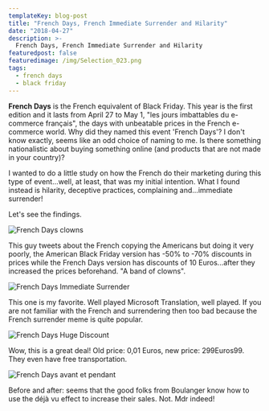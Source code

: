```yaml
---
templateKey: blog-post
title: "French Days, French Immediate Surrender and Hilarity"
date: "2018-04-27"
description: >-
  French Days, French Immediate Surrender and Hilarity
featuredpost: false
featuredimage: /img/Selection_023.png
tags:
  - french days
  - black friday
---
```


**French Days** is the French equivalent of Black Friday. This year is the first edition and it lasts from April 27 to May 1, "les jours imbattables du e-commerce français", the days with unbeatable prices in the French e-commerce world. Why did they named this event 'French Days'? I don't know exactly, seems like an odd choice of naming to me. Is there something nationalistic about buying something online (and products that are not made in your country)?

I wanted to do a little study on how the French do their marketing during this type of event...well, at least, that was my initial intention. What I found instead is hilarity, deceptive practices, complaining and...immediate surrender!

Let's see the findings.

![French Days clowns](https://stefantesoi.com/wp-content/uploads/2018/04/Selection_023.png)

This guy tweets about the French copying the Americans but doing it very poorly, the American Black Friday version has -50% to -70% discounts in prices while the French Days version has discounts of 10 Euros...after they increased the prices beforehand. "A band of clowns".

![French Days Immediate Surrender](https://stefantesoi.com/wp-content/uploads/2018/04/Selection_024.png)

This one is my favorite. Well played Microsoft Translation, well played. If you are not familiar with the French and surrendering then too bad because the French surrender meme is quite popular.

![French Days Huge Discount](https://stefantesoi.com/wp-content/uploads/2018/04/Selection_025.png)

Wow, this is a great deal! Old price: 0,01 Euros, new price: 299Euros99. They even have free transportation.

![French Days avant et pendant](https://stefantesoi.com/wp-content/uploads/2018/04/Selection_026.png)

Before and after: seems that the good folks from Boulanger know how to use the déjà vu effect to increase their sales. Not. Mdr indeed!
